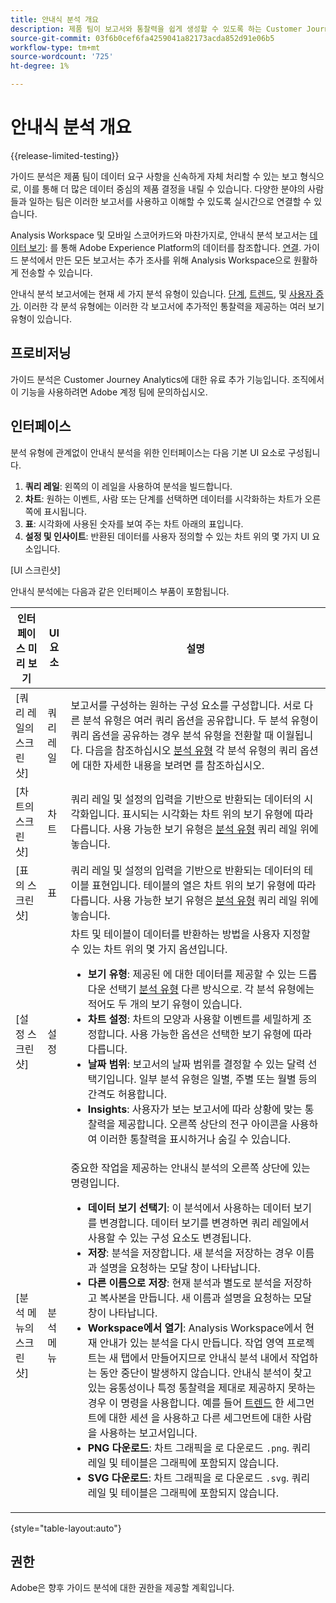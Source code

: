 ```yaml
---
title: 안내식 분석 개요
description: 제품 팀이 보고서와 통찰력을 쉽게 생성할 수 있도록 하는 Customer Journey Analytics의 데이터 분석 방법입니다.
source-git-commit: 03f6b0cef6fa4259041a82173acda852d91e06b5
workflow-type: tm+mt
source-wordcount: '725'
ht-degree: 1%

---
```


# 안내식 분석 개요

{{release-limited-testing}}

가이드 분석은 제품 팀이 데이터 요구 사항을 신속하게 자체 처리할 수 있는 보고 형식으로, 이를 통해 더 많은 데이터 중심의 제품 결정을 내릴 수 있습니다. 다양한 분야의 사람들과 일하는 팀은 이러한 보고서를 사용하고 이해할 수 있도록 실시간으로 연결할 수 있습니다.

Analysis Workspace 및 모바일 스코어카드와 마찬가지로, 안내식 분석 보고서는 [데이터 보기](../data-views/data-views.md): 를 통해 Adobe Experience Platform의 데이터를 참조합니다. [연결](../connections/overview.md). 가이드 분석에서 만든 모든 보고서는 추가 조사를 위해 Analysis Workspace으로 원활하게 전송할 수 있습니다.

안내식 분석 보고서에는 현재 세 가지 분석 유형이 있습니다. [단계](analysis-types/funnel.md), [트렌드](analysis-types/trends.md), 및 [사용자 증가](analysis-types/user-growth.md). 이러한 각 분석 유형에는 이러한 각 보고서에 추가적인 통찰력을 제공하는 여러 보기 유형이 있습니다.

## 프로비저닝

가이드 분석은 Customer Journey Analytics에 대한 유료 추가 기능입니다. 조직에서 이 기능을 사용하려면 Adobe 계정 팀에 문의하십시오.

## 인터페이스

분석 유형에 관계없이 안내식 분석을 위한 인터페이스는 다음 기본 UI 요소로 구성됩니다.

1. **쿼리 레일**: 왼쪽의 이 레일을 사용하여 분석을 빌드합니다.
1. **차트**: 원하는 이벤트, 사람 또는 단계를 선택하면 데이터를 시각화하는 차트가 오른쪽에 표시됩니다.
1. **표**: 시각화에 사용된 숫자를 보여 주는 차트 아래의 표입니다.
1. **설정 및 인사이트**: 반환된 데이터를 사용자 정의할 수 있는 차트 위의 몇 가지 UI 요소입니다.

[UI 스크린샷]

안내식 분석에는 다음과 같은 인터페이스 부품이 포함됩니다.

| 인터페이스 미리 보기 | UI 요소 | 설명 |
| --- | --- | --- |
| [쿼리 레일의 스크린샷] | 쿼리 레일 | 보고서를 구성하는 원하는 구성 요소를 구성합니다. 서로 다른 분석 유형은 여러 쿼리 옵션을 공유합니다. 두 분석 유형이 쿼리 옵션을 공유하는 경우 분석 유형을 전환할 때 이월됩니다. 다음을 참조하십시오 [분석 유형](analysis-types/overview.md) 각 분석 유형의 쿼리 옵션에 대한 자세한 내용을 보려면 를 참조하십시오. |
| [차트의 스크린샷] | 차트 | 쿼리 레일 및 설정의 입력을 기반으로 반환되는 데이터의 시각화입니다. 표시되는 시각화는 차트 위의 보기 유형에 따라 다릅니다. 사용 가능한 보기 유형은 [분석 유형](analysis-types/overview.md) 쿼리 레일 위에 놓습니다. |
| [표의 스크린샷] | 표 | 쿼리 레일 및 설정의 입력을 기반으로 반환되는 데이터의 테이블 표현입니다. 테이블의 열은 차트 위의 보기 유형에 따라 다릅니다. 사용 가능한 보기 유형은 [분석 유형](analysis-types/overview.md) 쿼리 레일 위에 놓습니다. |
| [설정 스크린샷] | 설정 | 차트 및 테이블이 데이터를 반환하는 방법을 사용자 지정할 수 있는 차트 위의 몇 가지 옵션입니다.<ul><li>**보기 유형**: 제공된 에 대한 데이터를 제공할 수 있는 드롭다운 선택기 [분석 유형](analysis-types/overview.md) 다른 방식으로. 각 분석 유형에는 적어도 두 개의 보기 유형이 있습니다.</li><li>**차트 설정**: 차트의 모양과 사용할 이벤트를 세밀하게 조정합니다. 사용 가능한 옵션은 선택한 보기 유형에 따라 다릅니다.</li><li>**날짜 범위**: 보고서의 날짜 범위를 결정할 수 있는 달력 선택기입니다. 일부 분석 유형은 일별, 주별 또는 월별 등의 간격도 허용합니다.</li><li>**Insights**: 사용자가 보는 보고서에 따라 상황에 맞는 통찰력을 제공합니다. 오른쪽 상단의 전구 아이콘을 사용하여 이러한 통찰력을 표시하거나 숨길 수 있습니다.</li></ul> |
| [분석 메뉴의 스크린샷] | 분석 메뉴 | 중요한 작업을 제공하는 안내식 분석의 오른쪽 상단에 있는 명령입니다.<ul><li>**데이터 보기 선택기**: 이 분석에서 사용하는 데이터 보기를 변경합니다. 데이터 보기를 변경하면 쿼리 레일에서 사용할 수 있는 구성 요소도 변경됩니다.</li><li>**저장**: 분석을 저장합니다. 새 분석을 저장하는 경우 이름과 설명을 요청하는 모달 창이 나타납니다.</li><li>**다른 이름으로 저장**: 현재 분석과 별도로 분석을 저장하고 복사본을 만듭니다. 새 이름과 설명을 요청하는 모달 창이 나타납니다.</li><li>**Workspace에서 열기**: Analysis Workspace에서 현재 안내가 있는 분석을 다시 만듭니다. 작업 영역 프로젝트는 새 탭에서 만들어지므로 안내식 분석 내에서 작업하는 동안 중단이 발생하지 않습니다. 안내식 분석이 찾고 있는 융통성이나 특정 통찰력을 제대로 제공하지 못하는 경우 이 명령을 사용합니다. 예를 들어 [트렌드](analysis-types/trends.md) 한 세그먼트에 대한 세션 을 사용하고 다른 세그먼트에 대한 사람 을 사용하는 보고서입니다.</li><li>**PNG 다운로드**: 차트 그래픽을 로 다운로드 `.png`. 쿼리 레일 및 테이블은 그래픽에 포함되지 않습니다.</li><li>**SVG 다운로드**: 차트 그래픽을 로 다운로드 `.svg`. 쿼리 레일 및 테이블은 그래픽에 포함되지 않습니다.</li></ul> |

{style="table-layout:auto"}

## 권한

Adobe은 향후 가이드 분석에 대한 권한을 제공할 계획입니다.

<!-- Once your organization is provisioned to use Guided analysis, product profile administrators can grant access to it in the Adobe Admin Console.

1. Log in to the [Adobe admin console](https://adminconsole.adobe.com).
1. Select **[!UICONTROL Customer Journey Analytics]** in the list of products.
1. Select the desired product profile to edit permissions.
1. Click the **[!UICONTROL Permissions]** tab, then click **[!UICONTROL Edit]** under [!UICONTROL Reporting Tools].
1. Drag **[!UICONTROL Guided analysis]** from the list of [!UICONTROL Available Permission Items] to the list of [!UICONTROL Included Permission Items].
1. Click **[!UICONTROL Save]**. -->
